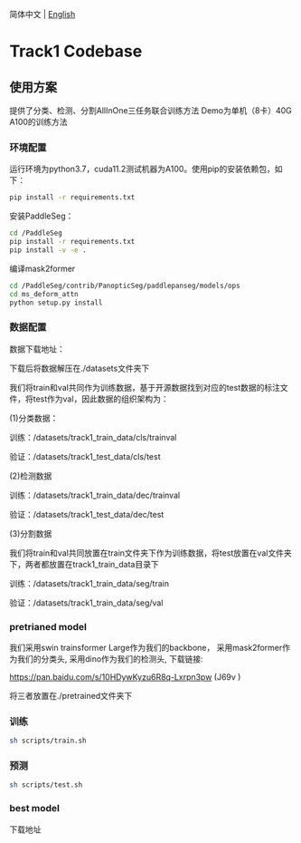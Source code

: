 简体中文 | [English](README.md)

# Track1 Codebase

## 使用方案

提供了分类、检测、分割AllInOne三任务联合训练方法
Demo为单机（8卡）40G A100的训练方法

### 环境配置

运行环境为python3.7，cuda11.2测试机器为A100。使用pip的安装依赖包，如下：
```bash
pip install -r requirements.txt
```

安装PaddleSeg：
```bash
cd /PaddleSeg
pip install -r requirements.txt
pip install -v -e .
```

编译mask2former
```bash
cd /PaddleSeg/contrib/PanopticSeg/paddlepanseg/models/ops
cd ms_deform_attn
python setup.py install
```

### 数据配置

数据下载地址：

下载后将数据解压在./datasets文件夹下

我们将train和val共同作为训练数据，基于开源数据找到对应的test数据的标注文件，将test作为val，因此数据的组织架构为：

(1)分类数据：
 
 训练：/datasets/track1_train_data/cls/trainval
 
 验证：/datasets/track1_test_data/cls/test

(2)检测数据

 训练：/datasets/track1_train_data/dec/trainval

 验证：/datasets/track1_test_data/dec/test

(3)分割数据

我们将train和val共同放置在train文件夹下作为训练数据，将test放置在val文件夹下，两者都放置在track1_train_data目录下

训练：/datasets/track1_train_data/seg/train

验证：/datasets/track1_train_data/seg/val

### pretrianed model

我们采用swin trainsformer Large作为我们的backbone， 采用mask2former作为我们的分类头, 采用dino作为我们的检测头, 下载链接:

https://pan.baidu.com/s/10HDywKyzu6R8q-Lxrpn3pw (J69v )

将三者放置在./pretrained文件夹下

### 训练


```bash
sh scripts/train.sh
```

### 预测



```bash
sh scripts/test.sh
```

### best model

下载地址